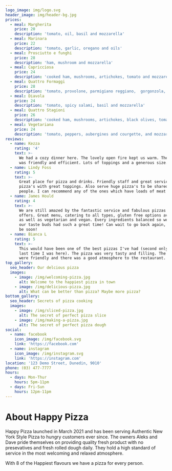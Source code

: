```yaml
---
logo_image: img/logo.svg
header_image: img/header-bg.jpg
prices:
  - meal: Margherita
    price: 20
    description: 'tomato, oil, basil and mozzarella'
  - meal: Marinara
    price: 22
    description: 'tomato, garlic, oregano and oils'
  - meal: Prosciutto e funghi
    price: 28
    description: 'ham, mushroom and mozzarella'
  - meal: Capricciosa
    price: 24
    description: 'cooked ham, mushrooms, artichokes, tomato and mozzarella'
  - meal: Quattro Formaggi
    price: 28
    description: 'tomato, provolone, parmigiano reggiano,  gorgonzola, and mozzarella'
  - meal: Diavola
    price: 24
    description: 'tomato, spicy salami, basil and mozzarella'
  - meal: Quattro Stagioni
    price: 26
    description: 'cooked ham, mushrooms, artichokes, black olives, tomato and mozzarella'
  - meal: Vegetariana
    price: 24
    description: 'tomato, peppers, aubergines and courgette, and mozzarella'
reviews:
  - name: Kezza
    rating: '4'
    text: >-
      We had a cozy dinner here. The lovely open fire kept us warm. The service
      was friendly and efficient. Lots of toppings and a generous size.
  - name: Lindy Foss
    rating: 5
    text: >-
      Great place for pizza and drinks. Friendly staff and great service. Big
      pizza's with great toppings. Also serve huge pizza's to be shared by a few
      people. I can recommend any of the ones which have loads of meat toppings.
  - name: James Hould
    rating: 4
    text: >-
      We are still amazed by the fantastic service and fabulous pizzas the place
      offers. Great menu, catering to all types, gluten free options available
      as well as vegetarian and vegan. Every ingredients balanced so well, and
      our taste buds had such a great time! Can wait to go back again, it will
      be soon!
  - name: Bianca L
    rating: 5
    text: >-
      This would have been one of the best pizzas I've had (second only to the
      last time I was here). The pizza was very tasty and filling. The staff
      were friendly and there was a good atmosphere to the restaurant.
top_gallery:
  seo_header: Our delcious pizza
  images:
    - image: /img/welcoming-pizza.jpg
      alt: Welcome to the happiest pizza in town
    - image: /img/delicious-pizza.jpg
      alt: What can be better than pizza? Maybe more pizza?
bottom_gallery:
  seo_header: Secrets of pizza cooking
  images:
    - image: /img/sliced-pizza.jpg
      alt: The secret of perfect pizza slice
    - image: /img/making-a-pizza.jpg
      alt: The secret of perfect pizza dough
social:
  - name: facebook
    icon_image: /img/facebook.svg
    link: 'https://facebook.com'
  - name: instagram
    icon_image: /img/instagram.svg
    link: 'https://instagram.com'
location: '123 Demo Street, Dunedin, 9010'
phone: (03) 477-7777
hours:
  - days: Mon-Thur
    hours: 5pm-11pm
  - days: Fri-Sun
    hours: 12pm-11pm
---
```


# About Happy Pizza

Happy Pizza launched in March 2021 and has been serving Authentic New York Style Pizza to hungry customers ever since. The owners Aleks and Dave pride themselves on providing quality fresh product with no presevatives and fresh rolled dough daily. They hold a high standard of service in the most welcoming and relaxed atmosphere.

With 8 of the Happiest flavours we have a pizza for every person.
